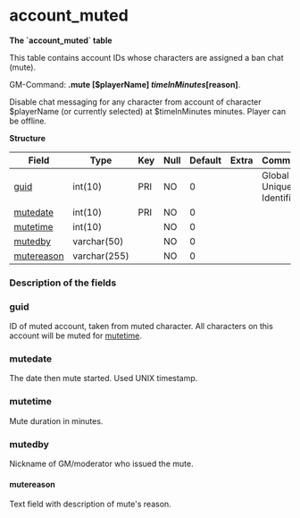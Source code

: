 # account\_muted

**The \`account\_muted\` table**


This table contains account IDs whose characters are assigned a ban chat (mute).


GM-Command: **.mute [$playerName] $timeInMinutes [$reason]**.

Disable chat messaging for any character from account of character $playerName (or currently selected) at $timeInMinutes minutes. Player can be offline.

**Structure**

| Field                       | Type         |  Key | Null | Default | Extra | Comment |
|-----------------------------|--------------|------|------|---------|-------|---------|
| [guid](#guid)               | int(10)      |  PRI | NO   | 0       |       |Global Unique Identifier|
| [mutedate](#mutedate)       | int(10)      |  PRI | NO   | 0       |       |         |
| [mutetime](#mutetime)       | int(10)      |      | NO   | 0       |       |         |
| [mutedby](#mutedby)         | varchar(50)  |      | NO   | 0       |       |         |
| [mutereason](#mutereason)   | varchar(255) |      | NO   | 0       |       |         |

### Description of the fields

### guid

ID of muted account, taken from muted character. All characters on this account will be muted for [mutetime](#mutetime).

### mutedate

The date then mute started. Used UNIX timestamp.

### mutetime

Mute duration in minutes.

### mutedby

Nickname of GM/moderator who issued the mute.

#### mutereason

Text field with description of mute's reason.
